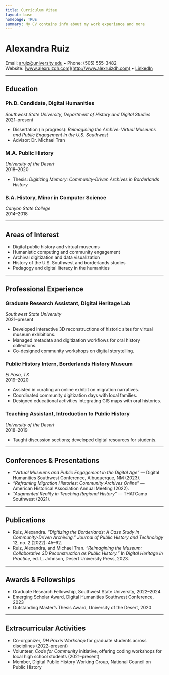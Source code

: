 ```yaml
---
title: Curriculum Vitae
layout: base
homepage: TRUE
summary: My CV contains info about my work experience and more
---
```


# Alexandra Ruiz
Email: aruiz@university.edu • Phone: (505) 555-3482  
Website: [www.alexruizdh.com](http://www.alexruizdh.com) • [LinkedIn](http://linkedin.com/in/alexruizdh)  

---

## Education

### Ph.D. Candidate, Digital Humanities
*Southwest State University, Department of History and Digital Studies*  
2021–present  
- Dissertation (in progress): *Reimagining the Archive: Virtual Museums and Public Engagement in the U.S. Southwest*  
- Advisor: Dr. Michael Tran  

### M.A. Public History
*University of the Desert*  
2018–2020  
- Thesis: *Digitizing Memory: Community-Driven Archives in Borderlands History*  

### B.A. History, Minor in Computer Science
*Canyon State College*  
2014–2018  

---

## Areas of Interest
- Digital public history and virtual museums  
- Humanistic computing and community engagement  
- Archival digitization and data visualization  
- History of the U.S. Southwest and borderlands studies  
- Pedagogy and digital literacy in the humanities  

---

## Professional Experience

### Graduate Research Assistant, Digital Heritage Lab
*Southwest State University*  
2021–present  
- Developed interactive 3D reconstructions of historic sites for virtual museum exhibitions.  
- Managed metadata and digitization workflows for oral history collections.  
- Co-designed community workshops on digital storytelling.  

### Public History Intern, Borderlands History Museum
*El Paso, TX*  
2019–2020  
- Assisted in curating an online exhibit on migration narratives.  
- Coordinated community digitization days with local families.  
- Designed educational activities integrating GIS maps with oral histories.  

### Teaching Assistant, Introduction to Public History
*University of the Desert*  
2018–2019  
- Taught discussion sections; developed digital resources for students.  

---

## Conferences & Presentations
- *“Virtual Museums and Public Engagement in the Digital Age”* — Digital Humanities Southwest Conference, Albuquerque, NM (2023).  
- *“Reframing Migration Histories: Community Archives Online”* — American Historical Association Annual Meeting (2022).  
- *“Augmented Reality in Teaching Regional History”* — THATCamp Southwest (2021).  

---

## Publications
- Ruiz, Alexandra. *“Digitizing the Borderlands: A Case Study in Community-Driven Archiving.”* *Journal of Public History and Technology* 12, no. 2 (2022): 45–62.  
- Ruiz, Alexandra, and Michael Tran. *“Reimagining the Museum: Collaborative 3D Reconstruction as Public History.”* In *Digital Heritage in Practice*, ed. L. Johnson, Desert University Press, 2023.  

---

## Awards & Fellowships
- Graduate Research Fellowship, Southwest State University, 2022–2024  
- Emerging Scholar Award, Digital Humanities Southwest Conference, 2023  
- Outstanding Master’s Thesis Award, University of the Desert, 2020  

---

## Extracurricular Activities
- Co-organizer, *DH Praxis Workshop* for graduate students across disciplines (2022–present)  
- Volunteer, *Code for Community* initiative, offering coding workshops for local high school students (2021–present)  
- Member, Digital Public History Working Group, National Council on Public History  
